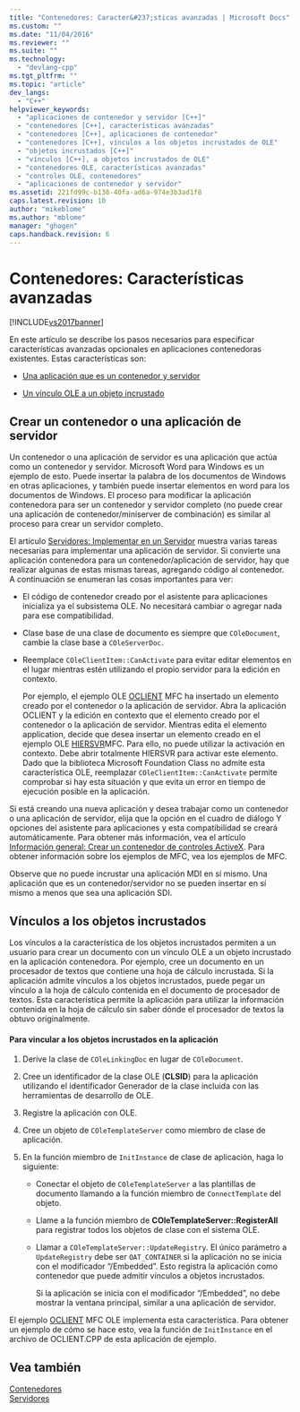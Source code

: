 ```yaml
---
title: "Contenedores: Caracter&#237;sticas avanzadas | Microsoft Docs"
ms.custom: ""
ms.date: "11/04/2016"
ms.reviewer: ""
ms.suite: ""
ms.technology: 
  - "devlang-cpp"
ms.tgt_pltfrm: ""
ms.topic: "article"
dev_langs: 
  - "C++"
helpviewer_keywords: 
  - "aplicaciones de contenedor y servidor [C++]"
  - "contenedores [C++], características avanzadas"
  - "contenedores [C++], aplicaciones de contenedor"
  - "contenedores [C++], vínculos a los objetos incrustados de OLE"
  - "objetos incrustados [C++]"
  - "vínculos [C++], a objetos incrustados de OLE"
  - "contenedores OLE, características avanzadas"
  - "controles OLE, contenedores"
  - "aplicaciones de contenedor y servidor"
ms.assetid: 221fd99c-b138-40fa-ad6a-974e3b3ad1f8
caps.latest.revision: 10
author: "mikeblome"
ms.author: "mblome"
manager: "ghogen"
caps.handback.revision: 6
---
```

# Contenedores: Caracter&#237;sticas avanzadas
[!INCLUDE[vs2017banner](../assembler/inline/includes/vs2017banner.md)]

En este artículo se describe los pasos necesarios para especificar características avanzadas opcionales en aplicaciones contenedoras existentes.  Estas características son:  
  
-   [Una aplicación que es un contenedor y servidor](#_core_creating_a_container.2f.server_application)  
  
-   [Un vínculo OLE a un objeto incrustado](#_core_links_to_embedded_objects)  
  
##  <a name="_core_creating_a_container.2f.server_application"></a> Crear un contenedor o una aplicación de servidor  
 Un contenedor o una aplicación de servidor es una aplicación que actúa como un contenedor y servidor.  Microsoft Word para Windows es un ejemplo de esto.  Puede insertar la palabra de los documentos de Windows en otras aplicaciones, y también puede insertar elementos en word para los documentos de Windows.  El proceso para modificar la aplicación contenedora para ser un contenedor y servidor completo \(no puede crear una aplicación de contenedor\/miniserver de combinación\) es similar al proceso para crear un servidor completo.  
  
 El artículo [Servidores: Implementar en un Servidor](../mfc/servers-implementing-a-server.md) muestra varias tareas necesarias para implementar una aplicación de servidor.  Si convierte una aplicación contenedora para un contenedor\/aplicación de servidor, hay que realizar algunas de estas mismas tareas, agregando código al contenedor.  A continuación se enumeran las cosas importantes para ver:  
  
-   El código de contenedor creado por el asistente para aplicaciones inicializa ya el subsistema OLE.  No necesitará cambiar o agregar nada para ese compatibilidad.  
  
-   Clase base de una clase de documento es siempre que `COleDocument`, cambie la clase base a `COleServerDoc`.  
  
-   Reemplace `COleClientItem::CanActivate` para evitar editar elementos en el lugar mientras estén utilizando el propio servidor para la edición en contexto.  
  
     Por ejemplo, el ejemplo OLE [OCLIENT](../top/visual-cpp-samples.md) MFC ha insertado un elemento creado por el contenedor o la aplicación de servidor.  Abra la aplicación OCLIENT y la edición en contexto que el elemento creado por el contenedor o la aplicación de servidor.  Mientras edita el elemento application, decide que desea insertar un elemento creado en el ejemplo OLE [HIERSVR](../top/visual-cpp-samples.md)MFC.  Para ello, no puede utilizar la activación en contexto.  Debe abrir totalmente HIERSVR para activar este elemento.  Dado que la biblioteca Microsoft Foundation Class no admite esta característica OLE, reemplazar `COleClientItem::CanActivate` permite comprobar si hay esta situación y que evita un error en tiempo de ejecución posible en la aplicación.  
  
 Si está creando una nueva aplicación y desea trabajar como un contenedor o una aplicación de servidor, elija que la opción en el cuadro de diálogo Y opciones del asistente para aplicaciones y esta compatibilidad se creará automáticamente.  Para obtener más información, vea el artículo [Información general: Crear un contenedor de controles ActiveX](../mfc/reference/creating-an-mfc-activex-control-container.md).  Para obtener información sobre los ejemplos de MFC, vea los ejemplos de MFC.  
  
 Observe que no puede incrustar una aplicación MDI en sí mismo.  Una aplicación que es un contenedor\/servidor no se pueden insertar en sí mismo a menos que sea una aplicación SDI.  
  
##  <a name="_core_links_to_embedded_objects"></a> Vínculos a los objetos incrustados  
 Los vínculos a la característica de los objetos incrustados permiten a un usuario para crear un documento con un vínculo OLE a un objeto incrustado en la aplicación contenedora.  Por ejemplo, cree un documento en un procesador de textos que contiene una hoja de cálculo incrustada.  Si la aplicación admite vínculos a los objetos incrustados, puede pegar un vínculo a la hoja de cálculo contenida en el documento de procesador de textos.  Esta característica permite la aplicación para utilizar la información contenida en la hoja de cálculo sin saber dónde el procesador de textos la obtuvo originalmente.  
  
#### Para vincular a los objetos incrustados en la aplicación  
  
1.  Derive la clase de `COleLinkingDoc` en lugar de `COleDocument`.  
  
2.  Cree un identificador de la clase OLE \(**CLSID**\) para la aplicación utilizando el identificador Generador de la clase incluida con las herramientas de desarrollo de OLE.  
  
3.  Registre la aplicación con OLE.  
  
4.  Cree un objeto de `COleTemplateServer` como miembro de clase de aplicación.  
  
5.  En la función miembro de `InitInstance` de clase de aplicación, haga lo siguiente:  
  
    -   Conectar el objeto de `COleTemplateServer` a las plantillas de documento llamando a la función miembro de `ConnectTemplate` del objeto.  
  
    -   Llame a la función miembro de **COleTemplateServer::RegisterAll** para registrar todos los objetos de clase con el sistema OLE.  
  
    -   Llamar a `COleTemplateServer::UpdateRegistry`.  El único parámetro a `UpdateRegistry` debe ser `OAT_CONTAINER` si la aplicación no se inicia con el modificador “\/Embedded”.  Esto registra la aplicación como contenedor que puede admitir vínculos a objetos incrustados.  
  
         Si la aplicación se inicia con el modificador “\/Embedded”, no debe mostrar la ventana principal, similar a una aplicación de servidor.  
  
 El ejemplo [OCLIENT](../top/visual-cpp-samples.md) MFC OLE implementa esta característica.  Para obtener un ejemplo de cómo se hace esto, vea la función de `InitInstance` en el archivo de OCLIENT.CPP de esta aplicación de ejemplo.  
  
## Vea también  
 [Contenedores](../mfc/containers.md)   
 [Servidores](../mfc/servers.md)